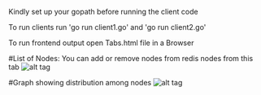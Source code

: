 Kindly set up your gopath before running the client code

To run clients run 'go run client1.go' and 'go run client2.go'

To run frontend output open Tabs.html file in a Browser

#List of Nodes: You can add or remove nodes from redis nodes from this tab
![alt tag](http://ibin.co/2QkBfdZB7EZR)

#Graph showing distribution among nodes
![alt tag](http://ibin.co/2QkCGTkmmUmB)